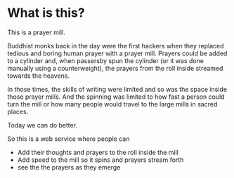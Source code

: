 # What is this?
This is a prayer mill. 

Buddhist monks back in the day were the first hackers when they replaced
tedious and boring human prayer with a prayer mill. Prayers could be added to a cylinder and,
when passersby spun the cylinder (or it was done manually using a counterweight), the prayers 
from the roll inside streamed towards the heavens. 

In those times, the skills of writing were limited and so was the space inside those prayer mills. 
And the spinning was limited to how fast a person could turn the mill or how many people would travel
to the large mills in sacred places. 

Today we can do better.

So this is a web service where people can
 * Add their thoughts and prayers to the roll inside the mill
 * Add speed to the mill so it spins and prayers stream forth
 * see the the prayers as they emerge